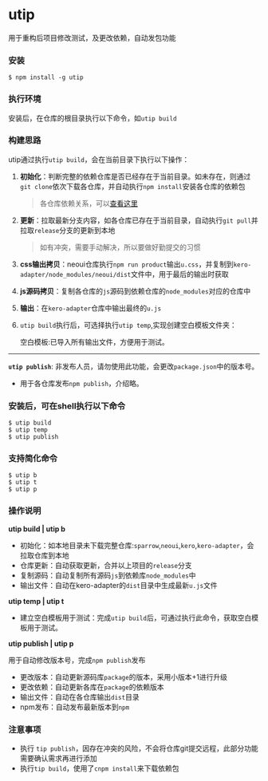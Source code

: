 # utip

用于重构后项目修改测试，及更改依赖，自动发包功能

### 安装

```
$ npm install -g utip
```

### 执行环境

安装后，在仓库的根目录执行以下命令，如`utip build`

### 构建思路

utip通过执行`utip build`，会在当前目录下执行以下操作：

1. **初始化**：判断完整的依赖仓库是否已经存在于当前目录。如未存在，则通过`git clone`依次下载各仓库，并自动执行`npm install`安装各仓库的依赖包

   > 各仓库依赖关系，可以[查看这里](https://github.com/iuap-design/blog/blob/master/iuapdesign%E9%87%8D%E6%9E%84%E7%9B%AE%E5%BD%95%26%E8%A7%84%E5%88%92.md#输出测试流程)

2. **更新**：拉取最新分支内容，如各仓库已存在于当前目录，自动执行`git pull`并拉取`release`分支的更新到本地

   > 如有冲突，需要手动解决，所以要做好勤提交的习惯

3. **css输出拷贝**：neoui仓库执行`npm run product`输出`u.css`，并复制到`kero-adapter/node_modules/neoui/dist`文件中，用于最后的输出时获取

4. **js源码拷贝**：复制各仓库的`js`源码到依赖仓库的`node_modules`对应的仓库中

5. **输出**：在`kero-adapter`仓库中输出最终的`u.js`

6. `utip build`执行后，可选择执行`utip temp`,实现创建空白模板文件夹：

   空白模板:已导入所有输出文件，方便用于测试。

***
**`utip publish`**: 非发布人员，请勿使用此功能，会更改`package.json`中的版本号。

* 用于各仓库发布`npm publish`，介绍略。

### 安装后，可在shell执行以下命令

```
$ utip build
$ utip temp
$ utip publish
```

### 支持简化命令

```
$ utip b
$ utip t
$ utip p
```

### 操作说明

**utip build | utip b**

* 初始化：如本地目录未下载完整仓库:`sparrow`,`neoui`,`kero`,`kero-adapter`，会拉取仓库到本地
* 仓库更新：自动获取更新，合并以上项目的`release`分支
* 复制源码：自动复制所有源码`js`到依赖库`node_modules`中
* 输出文件：自动在kero-adapter的`dist`目录中生成最新`u.js`文件

**utip temp | utip t**

* 建立空白模板用于测试：完成`utip build`后，可通过执行此命令，获取空白模板用于测试。

**utip publish | utip p**

用于自动修改版本号，完成`npm publish`发布

* 更改版本：自动更新源码库`package`的版本，采用小版本+1进行升级
* 更改依赖：自动更新各库在`package`的依赖版本
* 输出文件：自动在各仓库输出`dist`目录
* npm发布：自动发布最新版本到`npm`



### 注意事项

* 执行 `tip publish`，因存在冲突的风险，不会将仓库git提交远程，此部分功能需要确认需求再进行添加
* 执行`tip build`，使用了`cnpm install`来下载依赖包
